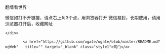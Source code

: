 翻墙看世界

微信如打不开链接，请点右上角3个点，用浏览器打开
微信易封，长期使用，请用浏览器打开后，收藏网址
		</p>
	</div>
	
</div>
<div id="nav" class="row">
	<div class="twelvecol">
			
	
	</div>
</div>

<div id="footer" class="row">
	<div class="threecol">
		
	
			<a href="https://github.com/ogate/ogate/blob/master/README.md?ogWeb"   title="" target="_blank" class="style1">网门</a>

